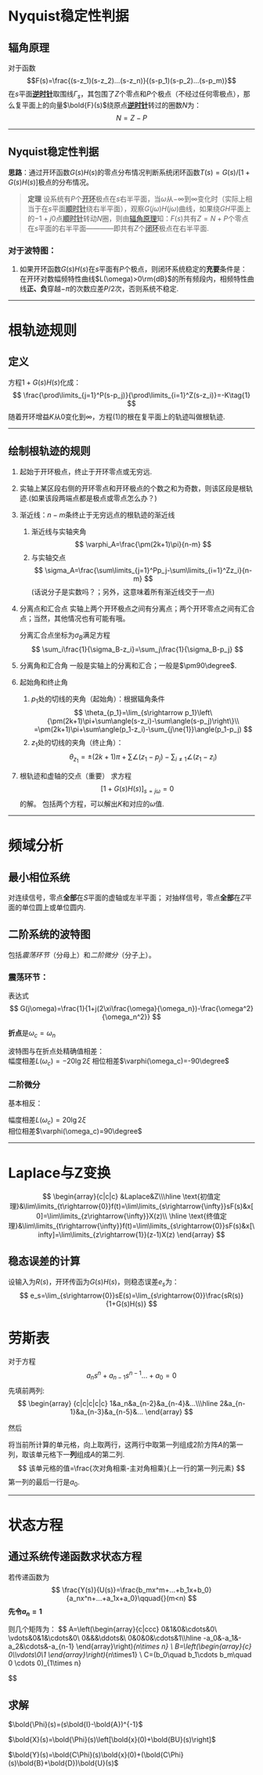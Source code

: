  # Nyquist稳定性判据
## 辐角原理
对于函数
$$F(s)=\frac{(s-z_1)(s-z_2)...(s-z_n)}{(s-p_1)(s-p_2)...(s-p_m)}$$
在$s$平面<u>**逆时针**</u>取围线$\Gamma_s$，其包围了$Z$个零点和$P$个极点（不经过任何零极点），那么复平面上的向量$\bold{F}(s)$绕原点<u>**逆时针**</u>转过的圈数$N$为：
$$
N=Z-P
$$

---
## Nyquist稳定性判据
**思路**：通过开环函数$G(s)H(s)$的零点分布情况判断系统闭环函数$T(s)=G(s)/[1+G(s)H(s)]$极点的分布情况。

> **定理**
设系统有$P$个<u>**开环**</u>极点在$s$右半平面，当$\omega$从$-\infty$到$\infty$变化时（实际上相当于在$s$平面<u>**顺时针**</u>绕右半平面），观察$G(j\omega)H(j\omega)$曲线，如果绕$GH$平面上的$-1+j0$点<u>**顺时针**</u>转动$N$圈，则由[辐角原理](#辐角原理)知：$F(s)$共有$Z=N+P$个零点在$s$平面的右半平面————即共有$Z$个<u>**闭环**</u>极点在右半平面.

### 对于波特图：
1. 如果开环函数$G(s)H(s)$在$s$平面有$P$个极点，则闭环系统稳定的**充要**条件是：
   在开环对数幅频特性曲线$L(\omega)>0\rm{dB}$的所有频段内，相频特性曲线**正、负**穿越$-\pi$的次数应差$P/2$次，否则系统不稳定.


---

# 根轨迹规则
## 定义
方程$1+G(s)H(s)$化成：
$$
\frac{\prod\limits_{j=1}^P(s-p_j)}{\prod\limits_{i=1}^Z(s-z_i)}=-K\tag{1}
$$
随着开环增益$K$从$0$变化到$\infty$，方程$(1)$的根在复平面上的轨迹叫做根轨迹.

---
## 绘制根轨迹的规则
1. 起始于开环极点，终止于开环零点或无穷远.
2. 实轴上某区段右侧的开环零点和开环极点的个数之和为奇数，则该区段是根轨迹.(如果该段两端点都是极点或零点怎么办？)
3. 渐近线：$n-m$条终止于无穷远点的根轨迹的渐近线
   1. 渐近线与实轴夹角
    $$
    \varphi_A=\frac{\pm(2k+1)\pi}{n-m}
    $$
   2. 与实轴交点
    $$
    \sigma_A=\frac{\sum\limits_{j=1}^Pp_j-\sum\limits_{i=1}^Zz_i}{n-m}
    $$
    (话说分子是实数吗？；另外，这意味着所有渐近线交于一点)
4. 分离点和汇合点
   实轴上两个开环极点之间有分离点；两个开环零点之间有汇合点；当然，其他情况也有可能有哦。

   分离汇合点坐标为$\sigma_B$满足方程
    $$
    \sum_i\frac{1}{\sigma_B-z_i}=\sum_j\frac{1}{\sigma_B-p_j}
    $$
5. 分离角和汇合角
   一般是实轴上的分离和汇合；一般是$\pm90\degree$.
6. 起始角和终止角
   1. $p_1$处的切线的夹角（起始角）：根据辐角条件
    $$
    \theta_{p_1}=\lim_{s\rightarrow p_1}\left\{\pm(2k+1)\pi+\sum\angle(s-z_i)-\sum\angle(s-p_j)\right\}\\
    =\pm(2k+1)\pi+\sum\angle(p_1-z_i)-\sum_{j\ne{1}}\angle(p_1-p_j)
    $$
    1. $z_1$处的切线的夹角（终止角）：
    $$
    \theta_{z_1}=\pm(2k+1)\pi+\sum\angle(z_1-p_j)-\sum_{i\ne 1}\angle(z_1-z_i)
    $$
7. 根轨迹和虚轴的交点（重要）
求方程
$$
[1+G(s)H(s)]_{s=j\omega}=0
$$
的解。
包括两个方程，可以解出$K$和对应的$\omega$值.

---
# 频域分析
## 最小相位系统
对连续信号，零点**全部**在$S$平面的虚轴或左半平面；
对抽样信号，零点**全部**在$Z$平面的单位圆上或单位圆内.

## 二阶系统的波特图
包括*震荡环节*（分母上）和*二阶微分*（分子上）。

### 震荡环节：
表达式
$$
G(j\omega)=\frac{1}{1+j(2\xi\frac{\omega}{\omega_n})-\frac{\omega^2}{\omega_n^2}}
$$

**折点**是$\omega_c=\omega_n$

波特图与在折点处精确值相差：   
幅度相差$L(\omega_c)=-20\lg{2\xi}$
相位相差$\varphi(\omega_c)=-90\degree$

### 二阶微分
基本相反：

幅度相差$L(\omega_c)=20\lg{2\xi}$   
相位相差$\varphi(\omega_c)=90\degree$

---
# Laplace与Z变换

$$
\begin{array}{c|c|c}
    &Laplace&Z\\\hline
    \text{初值定理}&\lim\limits_{t\rightarrow{0}}f(t)=\lim\limits_{s\rightarrow{\infty}}sF(s)&x[0]=\lim\limits_{z\rightarrow{\infty}}X(z)\\
    \hline
    \text{终值定理}&\lim\limits_{t\rightarrow{\infty}}f(t)=\lim\limits_{s\rightarrow{0}}sF(s)&x[\infty]=\lim\limits_{z\rightarrow{1}}(z-1)X(z)
\end{array}
$$

## 稳态误差的计算
设输入为$R(s)$，开环传函为$G(s)H(s)$，则稳态误差$e_s$为：
$$
e_s=\lim_{s\rightarrow{0}}sE(s)=\lim_{s\rightarrow{0}}\frac{sR(s)}{1+G(s)H(s)}
$$

# 劳斯表
对于方程
$$
a_ns^n+a_{n-1}s^{n-1}...+a_0=0
$$
先填前两列:
$$
\begin{array}
    {c|c|c|c|c}
    1&a_n&a_{n-2}&a_{n-4}&...\\\hline
    2&a_{n-1}&a_{n-3}&a_{n-5}&...
\end{array}
$$

然后

将当前所计算的单元格，向上取两行，这两行中取第一列组成2阶方阵$A$的第一列，取该单元格下一**列**组成$A$的第二列.
$$
该单元格的值=\frac{次对角相乘-主对角相乘}{上一行的第一列元素}
$$
第一列的最后一行是$a_0$.

---
# 状态方程
## 通过系统传递函数求状态方程
若传递函数为
$$
\frac{Y(s)}{U(s)}=\frac{b_mx^m+...+b_1x+b_0}{a_nx^n+...+a_1x+a_0}\qquad{}(m<n)
$$
**先令$a_n=1$**

则几个矩阵为：
$$
A=\left(\begin{array}{c|ccc}
    0&1&0&\cdots&0\\
    \vdots&0&1&\cdots&0\\
    0&&&\ddots&\\
    0&0&0&\cdots&1\\\hline
    -a_0&-a_1&-a_2&\cdots&-a_{n-1}
\end{array}\right)_{n\times n}
\\
B=\left(\begin{array}{c}
    0\\\vdots\\0\\1
\end{array}\right)_{n\times1}
\\
C=(b_0\quad b_1\cdots b_m\quad 0 \cdots 0)_{1\times n}

$$
## 求解
$\bold{\Phi}(s)=(s\bold{I}-\bold{A})^{-1}$

$\bold{X}(s)=\bold{\Phi}(s)\left[\bold{x}(0)+\bold{BU}(s)\right]$

$\bold{Y}(s)=\bold{C\Phi}(s)\bold{x}(0)+(\bold{C\Phi}(s)\bold{B}+\bold{D})\bold{U}(s)$
